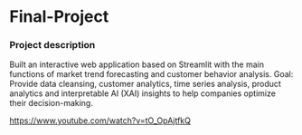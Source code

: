 # Final-Project

### Project description
Built an interactive web application based on Streamlit with the main functions of market trend forecasting and customer behavior analysis. Goal: Provide data cleansing, customer analytics, time series analysis, product analytics and interpretable AI (XAI) insights to help companies optimize their decision-making.

https://www.youtube.com/watch?v=tO_OpAjtfkQ
